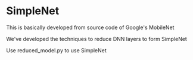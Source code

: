 # SimpleNet

This is basically developed from source code of Google's MobileNet

We've developed the techniques to reduce DNN layers to form SimpleNet

Use reduced_model.py to use SimpleNet
